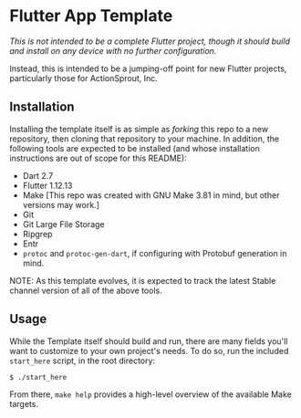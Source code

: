 # Flutter App Template

_This is not intended to be a complete Flutter project, though it should build and install on any device with no further configuration._

Instead, this is intended to be a jumping-off point for new Flutter projects, particularly those for ActionSprout, Inc.

## Installation

Installing the template itself is as simple as _forking_ this repo to a new repository, then cloning that repository to your machine. In addition, the following tools are expected to be installed (and whose installation instructions are out of scope for this README):

- Dart 2.7
- Flutter 1.12.13
- Make [This repo was created with GNU Make 3.81 in mind, but other versions may work.]
- Git
- Git Large File Storage
- Ripgrep
- Entr
- `protoc` and `protoc-gen-dart`, if configuring with Protobuf generation in mind.

NOTE: As this template evolves, it is expected to track the latest Stable channel version of all of the above tools.

## Usage

While the Template itself should build and run, there are many fields you'll want to customize to your own project's needs. To do so, run the included `start_here` script, in the root directory:

```
$ ./start_here
```

From there, `make help` provides a high-level overview of the available Make targets.
